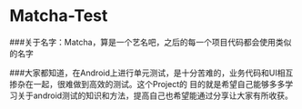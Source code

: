 # Matcha-Test
###关于名字：Matcha，算是一个艺名吧，之后的每一个项目代码都会使用类似的名字

###大家都知道，在Android上进行单元测试，是十分苦难的，业务代码和UI相互掺杂在一起，很难做到高效的测试。这个Project的
目的就是希望自己能够多多学习关于android测试的知识和方法，提高自己也希望能通过分享让大家有所收获。
